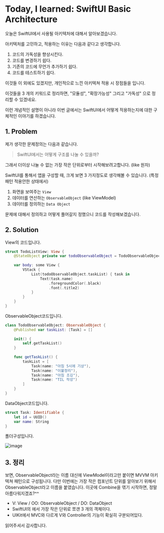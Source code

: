 # Today, I learned: SwiftUI Basic Architecture

 오늘은 SwiftUI에서 사용될 아키텍처에 대해서 알아보겠습니다.

 아키텍처를 고민하고, 적용하는 이유는 다음과 같다고 생각합니다.



1. 코드의 가독성을 향상시킨다.
2. 코드를 변경하기 쉽다.
3. 기존의 코드에 무언가 추가하기 쉽다.
4. 코드를 테스트하기 쉽다.

 이것들 이 외에도 있겠지만, 개인적으로 느낀 아키텍쳐 적용 시 장점들을 입니다.

이것들을 3 개의 키워드로 정리하면, "모듈성", "확장가능성" 그리고 "가독성" 으로 정리할 수 있겠네요.

 이런 개념적인 설명이 아니라 이번 글에서는 SwiftUI에서 어떻게 적용하는지에 대한 구체적인 이야기를 하겠습니다.



## 1. Problem

제가 생각한 문제정의는 다음과 같습니다.

> SwiftUI에서는 어떻게 구조를 나눌 수 있을까?



그래서 더이상 나눌 수 없는 가장 작은 단위로부터 시작해보려고합니다. (like 원자)

 SwiftUI를 통해서 앱을 구성할 때, 크게 보면 3 가지정도로 생각해볼 수 있습니다. (특정 패턴 적용안한 상태에서)

1. 화면을 보여주는 `View`
2. 데이터를 연산하는 `ObservableObject` (like ViewModel)
3. 데이터를 정의하는 `Data Object` 



문제에 대해서 정의하고 어떻게 풀어갈지 정했으니 코드를 작성해보겠습니다.



## 2. Solution

View의 코드입니다.

```swift
struct TodoListView: View {
    @StateObject private var todoObservableObject = TodoObservableObject()
    
    var body: some View {
        VStack {
            List(todoObservableObject.taskList) { task in
                Text(task.name)
                    .foregroundColor(.black)
                    .font(.title2)
            }
        }
    }
}
```



ObservableObject코드입니다.

```swift
class TodoObservableObject: ObservableObject {
    @Published var taskList: [Task] = []
    
    init() {
        self.getTaskList()
    }
    
    func getTaskList() {
        taskList = [
            Task(name: "아침 5시에 기상"),
            Task(name: "이불정리"),
            Task(name: "아침 조깅"),
            Task(name: "TIL 작성")
        ]
    }
}
```



DataObject코드입니다.

```swift
struct Task: Identifiable {
    let id = UUID()
    var name: String
}
```



폴더구성입니다.

![image](https://user-images.githubusercontent.com/65879950/154430530-122b4600-e507-4022-abaf-3fc39c9dc682.png)




## 3. 정리

 보면, ObservableObject라는 이름 대신에 ViewModel이라고만 붙이면 MVVM 아키텍쳐 패턴으로 구성됩니다. 다만 이번에는 가장 작은 컴포넌트 단위를 알아보기 위해서 ObservableObject라고 이름을 붙였습니다. 이곳에 Combine을 엮기 시작하면, 정말 아름다워지겠죠?^^

- V: View / OO: ObservableObject / DO: DataObject
- SwiftUI의 에서 가장 작은 단위로 쪼갠 3 개의 객체이다.
- UIKit에서 MVC와 다르게 V와 Controller의 기능이 확실히 구분되어있다.





읽어주셔서 감사합니다.





